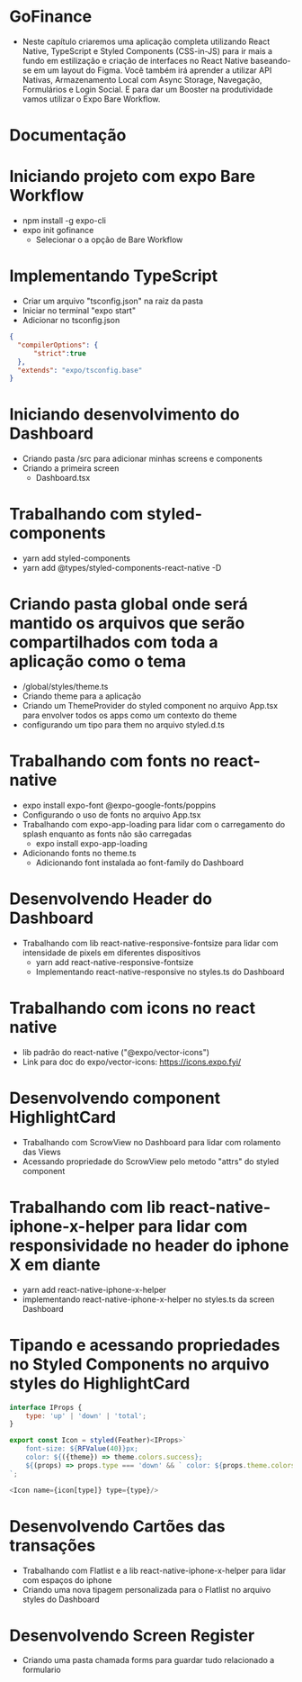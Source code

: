 # GoFinance
- Neste capítulo criaremos uma aplicação completa utilizando React Native, TypeScript e Styled Components (CSS-in-JS) para ir mais a fundo em estilização e criação de interfaces no React Native baseando-se em um layout do Figma. Você também irá aprender a utilizar API Nativas, Armazenamento Local com Async Storage, Navegação, Formulários e Login Social. E para dar um Booster na produtividade vamos utilizar o Expo Bare Workflow.

# Documentação
  
# Iniciando projeto com expo Bare Workflow
- npm install -g expo-cli
- expo init gofinance
  - Selecionar o a opção de Bare Workflow

# Implementando TypeScript
- Criar um arquivo "tsconfig.json" na raiz da pasta
- Iniciar no terminal "expo start"
- Adicionar no tsconfig.json
```json
{
  "compilerOptions": {
      "strict":true
  },
  "extends": "expo/tsconfig.base"
}

```
# Iniciando desenvolvimento do Dashboard
- Criando pasta /src para adicionar minhas screens e components
- Criando a primeira screen
  - Dashboard.tsx

# Trabalhando com styled-components
- yarn add styled-components
- yarn add @types/styled-components-react-native -D

# Criando pasta global onde será mantido os arquivos que serão compartilhados com toda a aplicação como o tema
- /global/styles/theme.ts
- Criando theme para a aplicação
- Criando um ThemeProvider do styled component no arquivo App.tsx para envolver todos os apps como um contexto do theme
- configurando um tipo para them no arquivo styled.d.ts

# Trabalhando com fonts no react-native
- expo install expo-font @expo-google-fonts/poppins
- Configurando o uso de fonts no arquivo App.tsx
- Trabalhando com expo-app-loading para lidar com o carregamento do splash enquanto as fonts não são carregadas
  - expo install expo-app-loading
- Adicionando fonts no theme.ts
  - Adicionando font instalada ao font-family do Dashboard

# Desenvolvendo Header do Dashboard
- Trabalhando com lib react-native-responsive-fontsize para lidar com intensidade de pixels em diferentes dispositivos
  - yarn add react-native-responsive-fontsize
  - Implementando react-native-responsive no styles.ts do Dashboard

# Trabalhando com icons no react native
- lib padrão do react-native ("@expo/vector-icons")
- Link para doc do expo/vector-icons: https://icons.expo.fyi/

# Desenvolvendo component HighlightCard
- Trabalhando com ScrowView no Dashboard para lidar com rolamento das Views
- Acessando propriedade do ScrowView pelo metodo "attrs" do styled component

# Trabalhando com lib react-native-iphone-x-helper para lidar com responsividade no header do iphone X em diante
- yarn add react-native-iphone-x-helper
- implementando react-native-iphone-x-helper no styles.ts da screen Dashboard

# Tipando e acessando propriedades no Styled Components no arquivo styles do HighlightCard
```js
interface IProps {
    type: 'up' | 'down' | 'total';
}

export const Icon = styled(Feather)<IProps>`
    font-size: ${RFValue(40)}px;
    color: ${({theme}) => theme.colors.success};
    ${(props) => props.type === 'down' && ` color: ${props.theme.colors.attention}`}
`;

<Icon name={icon[type]} type={type}/>
```

# Desenvolvendo Cartões das transações
- Trabalhando com Flatlist e a lib react-native-iphone-x-helper para lidar com espaços do iphone
- Criando uma nova tipagem personalizada para o Flatlist no arquivo styles do Dashboard

# Desenvolvendo Screen Register
- Criando uma pasta chamada forms para guardar tudo relacionado a formulario